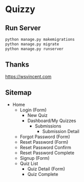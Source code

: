 # Quizzy

## Run Server

```bash
python manage.py makemigrations
python manage.py migrate
python manage.py runserver
```

## Thanks

https://wsvincent.com

## Sitemap

- Home
    - Login (Form)
        - New Quiz
        - Dashboard/My Quizzes
            - Submissions
                - Submission Detail
    - Forgot Password (Form)
    - Reset Password (Form)
    - Reset Password Confirm
    - Reset Password Complete
    - Signup (Form)
    - Quiz List
        - Quiz Detail (Form)
        - Quiz Complete

